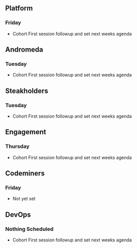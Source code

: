 ## Platform
### Friday
* Cohort First session followup and set next weeks agenda

## Andromeda
### Tuesday
* Cohort First session followup and set next weeks agenda

## Steakholders
### Tuesday
* Cohort First session followup and set next weeks agenda

## Engagement
### Thursday
* Cohort First session followup and set next weeks agenda

## Codeminers
### Friday
* Not yet set

## DevOps
### Nothing Scheduled
* Cohort First session followup and set next weeks agenda
